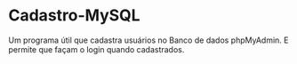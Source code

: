 # Cadastro-MySQL

Um programa útil que cadastra usuários no Banco de dados phpMyAdmin. 
E permite que façam o login quando cadastrados.

